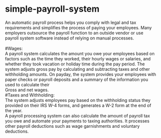 # simple-payroll-system

An automatic payroll process helps you comply with legal and tax
requirements and simplifies the process of paying your employees. Many employers outsource the payroll function to an outside vendor or use payroll system software instead of relying on manual processes. <br />
<br />
#Wages:<br />
A payroll system calculates the amount you owe your employees based on factors such as the time they worked, their hourly wages or salaries, and whether they took vacation or holiday time during the pay period. The system adjusts gross pay by calculating and subtracting taxes and other withholding amounts. On payday, the
system provides your employees with paper checks or payroll deposits and a summary of the information you used to calculate their 
<br />
Gross and net wages.
<br />
#Taxes and Withholding:<br />
The system adjusts employees pay based on the withholding status they provided on their IRS W-4 forms, and generates a W-2 form at the end of the year.<br />
A payroll processing system can also calculate the amount of payroll tax you owe and automate your payments to taxing authorities. It processes other payroll deductions
such as wage garnishments and voluntary deductions.

